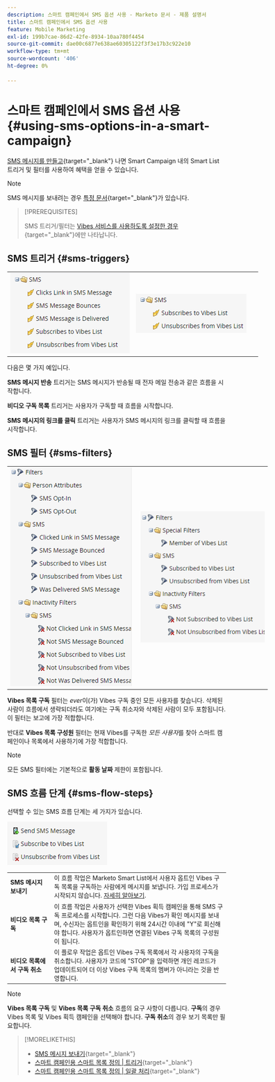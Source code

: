 ```yaml
---
description: 스마트 캠페인에서 SMS 옵션 사용 - Marketo 문서 - 제품 설명서
title: 스마트 캠페인에서 SMS 옵션 사용
feature: Mobile Marketing
exl-id: 199b7cae-86d2-42fe-8934-10aa780f4454
source-git-commit: dae00c6877e638ae60305122f3f3e17b3c922e10
workflow-type: tm+mt
source-wordcount: '406'
ht-degree: 0%

---
```


# 스마트 캠페인에서 SMS 옵션 사용 {#using-sms-options-in-a-smart-campaign}

[SMS 메시지를 만들고](/help/marketo/product-docs/mobile-marketing/vibes-sms-messages/create-an-sms-message.md){target="_blank"} 나면 Smart Campaign 내의 Smart List 트리거 및 필터를 사용하여 혜택을 얻을 수 있습니다.

>[!NOTE]
>
>SMS 메시지를 보내려는 경우 [특정 문서](/help/marketo/product-docs/mobile-marketing/vibes-sms-messages/send-an-sms-message.md){target="_blank"}가 있습니다.

>[!PREREQUISITES]
>
>SMS 트리거/필터는 [Vibes 서비스를 사용하도록 설정한 경우](/help/marketo/product-docs/mobile-marketing/admin/add-vibes-as-a-launchpoint-service.md){target="_blank"}에만 나타납니다.

## SMS 트리거 {#sms-triggers}

<table style="width:600px">
  <tr>
    <td style="width:50%"><img src="assets/using-sms-options-in-a-smart-campaign-1.png"></td>
    <td style="width:50%"><img src="assets/using-sms-options-in-a-smart-campaign-2.png"></td>
  </tr>
</table>

다음은 몇 가지 예입니다.

**SMS 메시지 반송** 트리거는 SMS 메시지가 반송될 때 전자 메일 전송과 같은 흐름을 시작합니다.

**비디오 구독 목록** 트리거는 사용자가 구독할 때 흐름을 시작합니다.

**SMS 메시지의 링크를 클릭** 트리거는 사용자가 SMS 메시지의 링크를 클릭할 때 흐름을 시작합니다.

## SMS 필터 {#sms-filters}

<table style="width:600px">
  <tr>
    <td style="width:50%"><img src="assets/using-sms-options-in-a-smart-campaign-3.png"></td>
    <td style="width:50%"><img src="assets/using-sms-options-in-a-smart-campaign-4.png"></td>
  </tr>
</table>

**Vibes 목록 구독** 필터는 *ever*&#x200B;이(가) Vibes 구독 중인 모든 사용자를 찾습니다. 삭제된 사람이 흐름에서 생략되더라도 여기에는 구독 취소자와 삭제된 사람이 모두 포함됩니다. 이 필터는 보고에 가장 적합합니다.

반대로 **Vibes 목록 구성원** 필터는 현재 Vibes를 구독한 _모든 사용자_&#x200B;를 찾아 스마트 캠페인이나 목록에서 사용하기에 가장 적합합니다.

>[!NOTE]
>
>모든 SMS 필터에는 기본적으로 **활동 날짜** 제한이 포함됩니다.

## SMS 흐름 단계 {#sms-flow-steps}

선택할 수 있는 SMS 흐름 단계는 세 가지가 있습니다.

![](assets/using-sms-options-in-a-smart-campaign-5.png)

<table>
<tbody>
  <tr>
    <td style="width:20%"><b>SMS 메시지 보내기</b></td>
    <td>이 흐름 작업은 Marketo Smart List에서 사용자 옵트인 Vibes 구독 목록을 구독하는 사람에게 메시지를 보냅니다. 가입 프로세스가 시작되지 않습니다. <a href="/help/marketo/product-docs/mobile-marketing/vibes-sms-messages/send-an-sms-message.md">자세히 알아보기</a>.</td>
  </tr>

<tr>
    <td style="width:20%"><b>비디오 목록 구독</b></td>
    <td>이 흐름 작업은 사용자가 선택한 Vibes 획득 캠페인을 통해 SMS 구독 프로세스를 시작합니다. 그런 다음 Vibes가 확인 메시지를 보내며, 수신자는 옵트인을 확인하기 위해 24시간 이내에 "Y"로 회신해야 합니다. 사용자가 옵트인하면 연결된 Vibes 구독 목록의 구성원이 됩니다.</td>
  </tr>
  <tr>
    <td style="width:20%"><b>비디오 목록에서 구독 취소</b></td>
    <td>이 플로우 작업은 옵트인 Vibes 구독 목록에서 각 사용자의 구독을 취소합니다. 사용자가 코드에 "STOP"을 입력하면 개인 레코드가 업데이트되어 더 이상 Vibes 구독 목록의 멤버가 아니라는 것을 반영합니다.</td>
  </tr>
  </tbody>
</table>

>[!NOTE]
>
>**Vibes 목록 구독** 및 **Vibes 목록 구독 취소** 흐름의 요구 사항이 다릅니다. **구독**&#x200B;의 경우 Vibes 목록 및 Vibes 획득 캠페인을 선택해야 합니다. **구독 취소**&#x200B;의 경우 보기 목록만 필요합니다.

>[!MORELIKETHIS]
>
>* [SMS 메시지 보내기](/help/marketo/product-docs/mobile-marketing/vibes-sms-messages/send-an-sms-message.md){target="_blank"}
>* [스마트 캠페인용 스마트 목록 정의 | 트리거](/help/marketo/product-docs/core-marketo-concepts/smart-campaigns/creating-a-smart-campaign/define-smart-list-for-smart-campaign-trigger.md){target="_blank"}
>* [스마트 캠페인용 스마트 목록 정의 | 일괄 처리](/help/marketo/product-docs/core-marketo-concepts/smart-campaigns/creating-a-smart-campaign/define-smart-list-for-smart-campaign-batch.md){target="_blank"}
